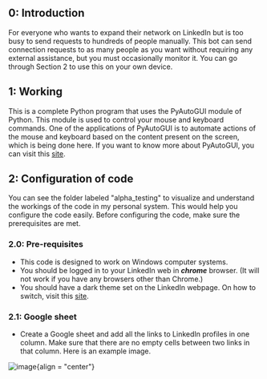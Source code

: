 ## 0: Introduction
For everyone who wants to expand their network on LinkedIn but is too busy to send requests to hundreds of people manually. This bot can send connection requests to as many people as you want without requiring any external assistance, but you must occasionally monitor it. You can go through Section 2 to use this on your own device.

## 1: Working
This is a complete Python program that uses the PyAutoGUI module of Python. This module is used to control your mouse and keyboard commands. One of the applications of PyAutoGUI is to automate actions of the mouse and keyboard based on the content present on the screen, which is being done here. If you want to know more about PyAutoGUI, you can visit this [site](https://pyautogui.readthedocs.io/en/latest/).

## 2: Configuration of code
You can see the folder labeled "alpha_testing" to visualize and understand the workings of the code in my personal system. This would help you configure the code easily. Before configuring the code, make sure the prerequisites are met.

### 2.0: Pre-requisites
* This code is designed to work on Windows computer systems.
* You should be logged in to your LinkedIn web in **_chrome_** browser. (It will not work if you have any browsers other than Chrome.)
* You should have a dark theme set on the LinkedIn webpage. On how to switch, visit this [site](https://www.linkedin.com/help/linkedin/answer/a524473/switch-between-dark-and-light-mode#:~:text=To%20switch%20to%20either%20dark,under%20Display%2C%20click%20Dark%20mode.).

### 2.1: Google sheet
* Create a Google sheet and add all the links to LinkedIn profiles in one column. Make sure that there are no empty cells between two links in that column. Here is an example image.

![image](https://github.com/preetam-g/linkedin_connection_bot/assets/118665778/b3e1cdf5-0756-47ae-9335-4a6d2ea239a2){align = "center"}

